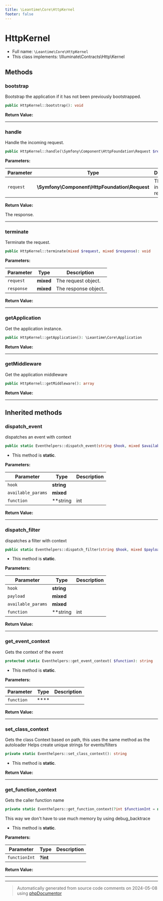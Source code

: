 ```yaml
---
title: \Leantime\Core\HttpKernel
footer: false
---
```


# HttpKernel





* Full name: `\Leantime\Core\HttpKernel`
* This class implements: \Illuminate\Contracts\Http\Kernel



## Methods

### bootstrap

Bootstrap the application if it has not been previously bootstrapped.

```php
public HttpKernel::bootstrap(): void
```









**Return Value:**





---
### handle

Handle the incoming request.

```php
public HttpKernel::handle(\Symfony\Component\HttpFoundation\Request $request): \Symfony\Component\HttpFoundation\Response
```








**Parameters:**

| Parameter | Type | Description |
|-----------|------|-------------|
| `request` | **\Symfony\Component\HttpFoundation\Request** | The incoming request. |


**Return Value:**

The response.



---
### terminate

Terminate the request.

```php
public HttpKernel::terminate(mixed $request, mixed $response): void
```








**Parameters:**

| Parameter | Type | Description |
|-----------|------|-------------|
| `request` | **mixed** | The request object. |
| `response` | **mixed** | The response object. |


**Return Value:**





---
### getApplication

Get the application instance.

```php
public HttpKernel::getApplication(): \Leantime\Core\Application
```









**Return Value:**





---
### getMiddleware

Get the application middleware

```php
public HttpKernel::getMiddleware(): array
```









**Return Value:**





---


## Inherited methods

### dispatch_event

dispatches an event with context

```php
public static Eventhelpers::dispatch_event(string $hook, mixed $available_params = [], string|int|null $function = null): void
```



* This method is **static**.




**Parameters:**

| Parameter | Type | Description |
|-----------|------|-------------|
| `hook` | **string** |  |
| `available_params` | **mixed** |  |
| `function` | **string|int|null** |  |


**Return Value:**





---
### dispatch_filter

dispatches a filter with context

```php
public static Eventhelpers::dispatch_filter(string $hook, mixed $payload, mixed $available_params = [], string|int|null $function = null): mixed
```



* This method is **static**.




**Parameters:**

| Parameter | Type | Description |
|-----------|------|-------------|
| `hook` | **string** |  |
| `payload` | **mixed** |  |
| `available_params` | **mixed** |  |
| `function` | **string|int|null** |  |


**Return Value:**





---
### get_event_context

Gets the context of the event

```php
protected static Eventhelpers::get_event_context( $function): string
```



* This method is **static**.




**Parameters:**

| Parameter | Type | Description |
|-----------|------|-------------|
| `function` | **** |  |


**Return Value:**





---
### set_class_context

Gets the class Context based on path, this uses the same method as the autoloader
Helps create unique strings for events/filters

```php
private static Eventhelpers::set_class_context(): string
```



* This method is **static**.





**Return Value:**





---
### get_function_context

Gets the caller function name

```php
private static Eventhelpers::get_function_context(?int $functionInt = null): string
```

This way we don't have to use much memory by using debug_backtrace

* This method is **static**.




**Parameters:**

| Parameter | Type | Description |
|-----------|------|-------------|
| `functionInt` | **?int** |  |


**Return Value:**





---


---
> Automatically generated from source code comments on 2024-05-08 using [phpDocumentor](http://www.phpdoc.org/)
